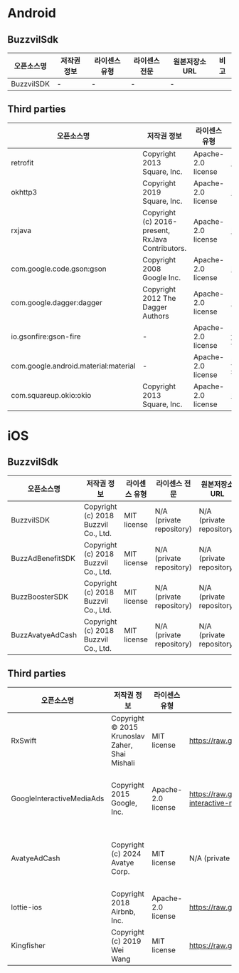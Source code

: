 # Android

## BuzzvilSdk
| 오픈소스명 | 저작권 정보 | 라이센스 유형 | 라이센스 전문 | 원본저장소 URL | 비고 |
|--|--|--|--|--|--|
| BuzzvilSDK | - | - | - | - |  |

## Third parties
| 오픈소스명 | 저작권 정보 | 라이센스 유형 | 라이센스 전문 | 원본저장소 URL | 비고 |
|--|--|--|--|--|--|
| retrofit | Copyright 2013 Square, Inc. | Apache-2.0 license | https://github.com/square/retrofit/blob/trunk/LICENSE.txt | https://github.com/square/retrofit |   |
| okhttp3 | Copyright 2019 Square, Inc. | Apache-2.0 license | https://github.com/square/okhttp/blob/master/LICENSE.txt | https://github.com/square/okhttp |   |
| rxjava | Copyright (c) 2016-present, RxJava Contributors. | Apache-2.0 license | https://github.com/ReactiveX/RxJava/blob/3.x/LICENSE | https://github.com/ReactiveX/RxJava |   |
| com.google.code.gson:gson | Copyright 2008 Google Inc. | Apache-2.0 license | https://github.com/google/gson/blob/main/LICENSE | https://github.com/google/gson |   |
| com.google.dagger:dagger | Copyright 2012 The Dagger Authors | Apache-2.0 license | https://github.com/google/dagger/blob/master/LICENSE.txt | https://github.com/google/dagger |   |
| io.gsonfire:gson-fire | - | Apache-2.0 license | https://github.com/julman99/gson-fire/blob/master/LICENSE | https://github.com/julman99/gson-fire |   |
| com.google.android.material:material | - | Apache-2.0 license | https://github.com/material-components/material-components-android/blob/master/LICENSE | https://github.com/material-components/material-components-android?tab=readme-ov-file |   |
| com.squareup.okio:okio | Copyright 2013 Square, Inc. | Apache-2.0 license | https://github.com/square/okio/blob/master/LICENSE.txt | https://github.com/square/okio |   |

# iOS

## BuzzvilSdk
| 오픈소스명 | 저작권 정보 | 라이센스 유형 | 라이센스 전문 | 원본저장소 URL | 비고 |
|--|--|--|--|--|--|
| BuzzvilSDK | Copyright (c) 2018 Buzzvil Co., Ltd. | MIT license | N/A (private repository) | N/A (private repository) | 바이너리 배포 형태로 제공 (xcframework) |
| BuzzAdBenefitSDK | Copyright (c) 2018 Buzzvil Co., Ltd. | MIT license | N/A (private repository) | N/A (private repository) | 바이너리 배포 형태로 제공 (xcframework) |
| BuzzBoosterSDK | Copyright (c) 2018 Buzzvil Co., Ltd. | MIT license | N/A (private repository) | N/A (private repository) | 바이너리 배포 형태로 제공 (xcframework) |
| BuzzAvatyeAdCash | Copyright (c) 2018 Buzzvil Co., Ltd. | MIT license | N/A (private repository) | N/A (private repository) | 바이너리 배포 형태로 제공 (xcframework) |


## Third parties
| 오픈소스명 | 저작권 정보 | 라이센스 유형 | 라이센스 전문 | 원본저장소 URL | 비고 |
|--|--|--|--|--|--|
| RxSwift | Copyright © 2015 Krunoslav Zaher, Shai Mishali | MIT license | https://raw.githubusercontent.com/Buzzvil/RxSwift/refs/heads/main/LICENSE.md | Buzzvil/RxSwift | 소스 fork 및 재배포하여 사용 |
| GoogleInteractiveMediaAds | Copyright 2015 Google, Inc. | Apache-2.0 license | https://raw.githubusercontent.com/googleads/swift-package-manager-google-interactive-media-ads-ios/refs/heads/ | N/A (private repository) | - 바이너리 배포 형태 (xcframework) - package manager(cocoapods, swift package manager)로 사용 |
| AvatyeAdCash | Copyright (c) 2024 Avatye Corp. | MIT license | N/A (private repository) | N/A (private repository) | - 바이너리 배포 형태 (xcframework) - package manager(cocoapods, swift package manager)로 사용 |
| lottie-ios | Copyright 2018 Airbnb, Inc. | Apache-2.0 license | https://raw.githubusercontent.com/airbnb/lottie-ios/refs/heads/master/LICENSE | https://github.com/airbnb/lottie-ios | 코드 내재화하여 사용 |
| Kingfisher | Copyright (c) 2019 Wei Wang | MIT license | https://raw.githubusercontent.com/onevcat/Kingfisher/refs/heads/master/LICENSE | https://github.com/onevcat/Kingfisher  | 코드 내재화하여 사용 |